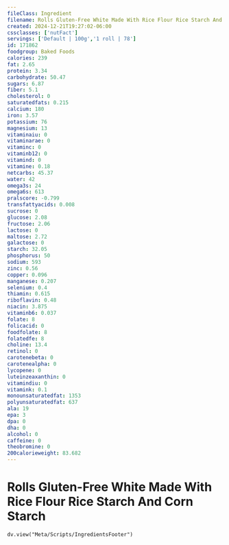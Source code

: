 ```yaml
---
fileClass: Ingredient
filename: Rolls Gluten-Free White Made With Rice Flour Rice Starch And Corn Starch
created: 2024-12-21T19:27:02-06:00
cssclasses: ['nutFact']
servings: ['Default | 100g','1 roll | 78']
id: 171862
foodgroup: Baked Foods
calories: 239
fat: 2.65
protein: 3.34
carbohydrate: 50.47
sugars: 6.87
fiber: 5.1
cholesterol: 0
saturatedfats: 0.215
calcium: 180
iron: 3.57
potassium: 76
magnesium: 13
vitaminaiu: 0
vitaminarae: 0
vitaminc: 0
vitaminb12: 0
vitamind: 0
vitamine: 0.18
netcarbs: 45.37
water: 42
omega3s: 24
omega6s: 613
pralscore: -0.799
transfattyacids: 0.008
sucrose: 0
glucose: 2.08
fructose: 2.06
lactose: 0
maltose: 2.72
galactose: 0
starch: 32.05
phosphorus: 50
sodium: 593
zinc: 0.56
copper: 0.096
manganese: 0.207
selenium: 0.4
thiamin: 0.615
riboflavin: 0.48
niacin: 3.875
vitaminb6: 0.037
folate: 8
folicacid: 0
foodfolate: 8
folatedfe: 8
choline: 13.4
retinol: 0
carotenebeta: 0
carotenealpha: 0
lycopene: 0
luteinzeaxanthin: 0
vitamindiu: 0
vitamink: 0.1
monounsaturatedfat: 1353
polyunsaturatedfat: 637
ala: 19
epa: 3
dpa: 0
dha: 0
alcohol: 0
caffeine: 0
theobromine: 0
200calorieweight: 83.682
---
```


# Rolls Gluten-Free White Made With Rice Flour Rice Starch And Corn Starch

```dataviewjs
dv.view("Meta/Scripts/IngredientsFooter")
```